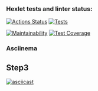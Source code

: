 ### Hexlet tests and linter status:
[![Actions Status](https://github.com/Pavelvl21/frontend-project-lvl2/workflows/hexlet-check/badge.svg)](https://github.com/Pavelvl21/frontend-project-lvl2/actions)
[![Tests](https://github.com/Pavelvl21/frontend-project-lvl2/actions/workflows/tests.yml/badge.svg)](https://github.com/Pavelvl21/frontend-project-lvl2/actions/workflows/tests.yml)
  
[![Maintainability](https://api.codeclimate.com/v1/badges/d5e094edd4f750318532/maintainability)](https://codeclimate.com/github/Pavelvl21/frontend-project-lvl2/maintainability)
[![Test Coverage](https://api.codeclimate.com/v1/badges/d5e094edd4f750318532/test_coverage)](https://codeclimate.com/github/Pavelvl21/frontend-project-lvl2/test_coverage)

### Asciinema

Step3
---
[![asciicast](https://asciinema.org/a/I9wS7ONu87cD0DwusZ21hB4OU.svg)](https://asciinema.org/a/I9wS7ONu87cD0DwusZ21hB4OU)
